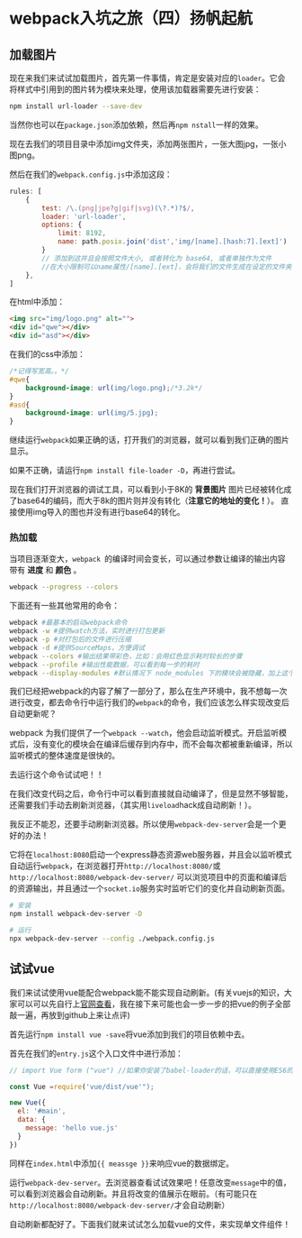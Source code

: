 # webpack入坑之旅（四）扬帆起航

## 加载图片

现在来我们来试试加载图片，首先第一件事情，肯定是安装对应的`loader`。它会将样式中引用到的图片转为模块来处理，使用该加载器需要先进行安装：

```sh
npm install url-loader --save-dev
```
当然你也可以在`package.json`添加依赖，然后再`npm nstall`一样的效果。

现在去我们的项目目录中添加img文件夹，添加两张图片，一张大图jpg，一张小图png。

然后在我们的`webpack.config.js`中添加这段：

```js
rules: [
    {
        test: /\.(png|jpe?g|gif|svg)(\?.*)?$/,
        loader: 'url-loader',
        options: {
            limit: 8192,
            name: path.posix.join('dist','img/[name].[hash:7].[ext]')
        }
        // 添加到这并且会按照文件大小, 或者转化为 base64, 或者单独作为文件
        //在大小限制可以name属性/[name].[ext]，会将我们的文件生成在设定的文件夹下。
    },
]
```
在html中添加：

```html
<img src="img/logo.png" alt="">
<div id="qwe"></div>
<div id="asd"></div>
```

在我们的css中添加：

```css
/*记得写宽高。。*/
#qwe{
    background-image: url(img/logo.png);/*3.2k*/
}
#asd{
    background-image: url(img/5.jpg);
}
```

继续运行`webpack`如果正确的话，打开我们的浏览器，就可以看到我们正确的图片显示。

如果不正确，请运行`npm install file-loader -D`，再进行尝试。

现在我们打开浏览器的调试工具，可以看到小于8K的 **背景图片** 图片已经被转化成了base64的编码，而大于8k的图片则并没有转化（**注意它的地址的变化！**）。
直接使用img导入的图也并没有进行base64的转化。


### 热加载



当项目逐渐变大，`webpack `的编译时间会变长，可以通过参数让编译的输出内容带有 **进度** 和 **颜色** 。

```sh
webpack --progress --colors
```
下面还有一些其他常用的命令：

```sh
webpack #最基本的启动webpack命令
webpack -w #提供watch方法，实时进行打包更新
webpack -p #对打包后的文件进行压缩
webpack -d #提供SourceMaps，方便调试
webpack --colors #输出结果带彩色，比如：会用红色显示耗时较长的步骤
webpack --profile #输出性能数据，可以看到每一步的耗时
webpack --display-modules #默认情况下 node_modules 下的模块会被隐藏，加上这个参数可以显示这些被隐藏的模块
```

我们已经把webpack的内容了解了一部分了，那么在生产环境中，我不想每一次进行改变，都去命令行中运行我们的`webpack`的命令，我们应该怎么样实现改变后自动更新呢？

webpack 为我们提供了一个`webpack --watch`，他会启动监听模式。开启监听模式后，没有变化的模块会在编译后缓存到内存中，而不会每次都被重新编译，所以监听模式的整体速度是很快的。

去运行这个命令试试吧！！

在我们改变代码之后，命令行中可以看到直接就自动编译了，但是显然不够智能，还需要我们手动去刷新浏览器，（其实用`liveload`hack成自动刷新！）。


我反正不能忍，还要手动刷新浏览器。所以使用`webpack-dev-server`会是一个更好的办法！

它将在`localhost:8080`启动一个express静态资源web服务器，并且会以监听模式自动运行`webpack`，在浏览器打开`http://localhost:8080/`或 `http://localhost:8080/webpack-dev-server/` 可以浏览项目中的页面和编译后的资源输出，并且通过一个`socket.io`服务实时监听它们的变化并自动刷新页面。

```sh
# 安装
npm install webpack-dev-server -D

# 运行
npx webpack-dev-server --config ./webpack.config.js
```


## 试试vue

我们来试试使用vue能配合webpack能不能实现自动刷新。(有关vuejs的知识，大家可以可以先自行上[官网查看](http://cn.vuejs.org/guide/)，我在接下来可能也会一步一步的把vue的例子全部敲一遍，再放到github上来让点评)

首先运行`npm install vue -save`将vue添加到我们的项目依赖中去。

首先在我们的`entry.js`这个入口文件中进行添加：

```js
// import Vue form ("vue") //如果你安装了babel-loader的话，可以直接使用ES6的语法

const Vue =require('vue/dist/vue'");

new Vue({
  el: '#main',
  data: {
    message: 'hello vue.js'
  }
})

```

同样在`index.html`中添加`{{ meassge }}`来响应vue的数据绑定。

运行`webpack-dev-server`。去浏览器查看试试效果吧！任意改变`message`中的值，可以看到浏览器会自动刷新。并且将改变的值展示在眼前。（有可能只在`http://localhost:8080/webpack-dev-server/`才会自动刷新）

自动刷新都配好了。下面我们就来试试怎么加载vue的文件，来实现单文件组件！
